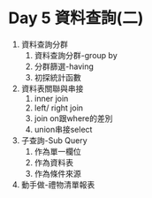 # Day 5 資料查詢\(二\)

1. 資料查詢分群
   1. 資料查詢分群-group by
   2. 分群篩選-having
   3. 初探統計函數
2. 資料表關聯與串接
   1. inner join
   2. left/ right join
   3. join on跟where的差別
   4. union串接select
3. 子查詢-Sub Query
   1. 作為單一欄位
   2. 作為資料表
   3. 作為條件來源
4. 動手做-禮物清單報表

